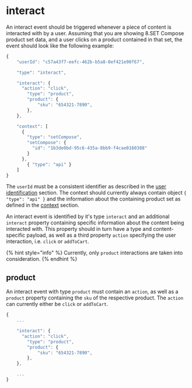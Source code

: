 # interact

An interact event should be triggered whenever a piece of content is interacted with by a user. Assuming that you are showing 8.SET Compose product set data, and a user clicks on a product contained in that set, the event should look like the following example:

```javascript
{ 
	"userId": "c57a43f7-eefc-462b-b5a8-0ef421e90f67",

	"type": "interact",

	"interact": {
	  "action": "click",
		"type": "product",
		"product": {
			"sku": "654321-7890",
		},
	},

	"context": [
	  {
	    "type": "setCompose",
	    "setCompose": {
	      "id": "1b3de0bd-95c6-435a-8bb9-f4cae0160388"
	    }
	  },
		{ "type": "api" }
	]
}
```

The `userId` must be a consistent identifier as described in the [user identification](../../general/user-identification.md) section. The context should currently always contain object `{ "type": "api" }` and the information about the containing product set as defined in the [context](../../general/context.md) section.

An interact event is identified by it's type `interact` and an additional `interact` property containing specific information about the content being interacted with. This property should in turn have a type and content-specific payload, as well as a third property `action` specifying the user interaction, i.e. `click` or `addToCart`.

{% hint style="info" %}
Currently, only `product` interactions are taken into consideration.
{% endhint %}

## product

An interact event with type `product` must contain an `action`, as well as a `product` property containing the `sku` of the respective product. The `action` can currently either be `click` or `addToCart`.

```javascript
{ 
	...

	"interact": {
	  "action": "click",
		"type": "product",
		"product": {
			"sku": "654321-7890",
		},
	},

	...
}
```

